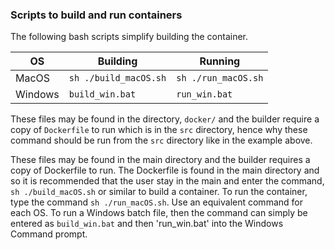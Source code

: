 ### Scripts to build and run containers
The following bash scripts simplify building the container.

| OS  | Building  | Running  |
|---|---|---|
| MacOS  		|  `sh ./build_macOS.sh` |  `sh ./run_macOS.sh` |
| Windows 	|  `build_win.bat` 		|  `run_win.bat` |

These files may be found in the directory, `docker/` and the builder require a copy of `Dockerfile` to run which is in the `src` directory, hence why these command should be run from the `src` directory like in the example above.


These files may be found in the main directory and the builder requires a copy of Dockerfile to run. The Dockerfile is found in the main directory and so it is recommended that the user stay in the main and enter the command, `sh ./build_macOS.sh` or similar to build a container. To run the container, type the command `sh ./run_macOS.sh`. Use an equivalent command for each OS. To run a Windows batch file, then the command can simply be entered as `build_win.bat` and then 'run_win.bat' into the Windows Command prompt.
